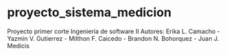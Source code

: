 # proyecto_sistema_medicion
Proyecto primer corte Ingeniería de software II
Autores: Erika L. Camacho - Yazmin V. Gutierrez - Milthon F. Caicedo - Brandon N. Bohorquez - Juan J. Medicis
